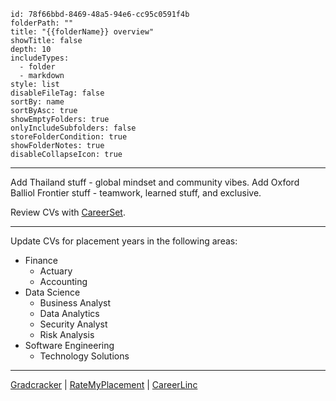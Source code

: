 ```folder-overview
id: 78f66bbd-8469-48a5-94e6-cc95c0591f4b
folderPath: ""
title: "{{folderName}} overview"
showTitle: false
depth: 10
includeTypes:
  - folder
  - markdown
style: list
disableFileTag: false
sortBy: name
sortByAsc: true
showEmptyFolders: true
onlyIncludeSubfolders: false
storeFolderCondition: true
showFolderNotes: true
disableCollapseIcon: true
```

---

Add Thailand stuff - global mindset and community vibes.
Add Oxford Balliol Frontier stuff - teamwork, learned stuff, and exclusive.

Review CVs with [CareerSet](https://careerset.com/upload-CV).

---

Update CVs for placement years in the following areas:

- Finance
	- Actuary
	- Accounting
- Data Science
	- Business Analyst
	- Data Analytics
	- Security Analyst
	- Risk Analysis
- Software Engineering
	- Technology Solutions

---

[Gradcracker](https://www.gradcracker.com/search/all-disciplines/engineering-work-placements-internships) | [RateMyPlacement](https://www.ratemyplacement.co.uk/search-jobs/placement) | [CareerLinc](https://careers.lincoln.ac.uk/student/)